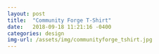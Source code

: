 ```yaml
---
layout: post
title:  "Community Forge T-Shirt"
date:   2018-09-18 11:21:16 -0400
categories: design
img-url: /assets/img/communityforge_tshirt.jpg
---
```

